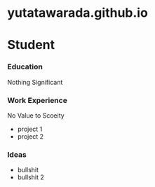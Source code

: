 # yutatawarada.github.io
# Student

### Education
Nothing Significant

### Work Experience
No Value to Scoeity
- project 1
- project 2

### Ideas
- bullshit
- bullshit 2 
